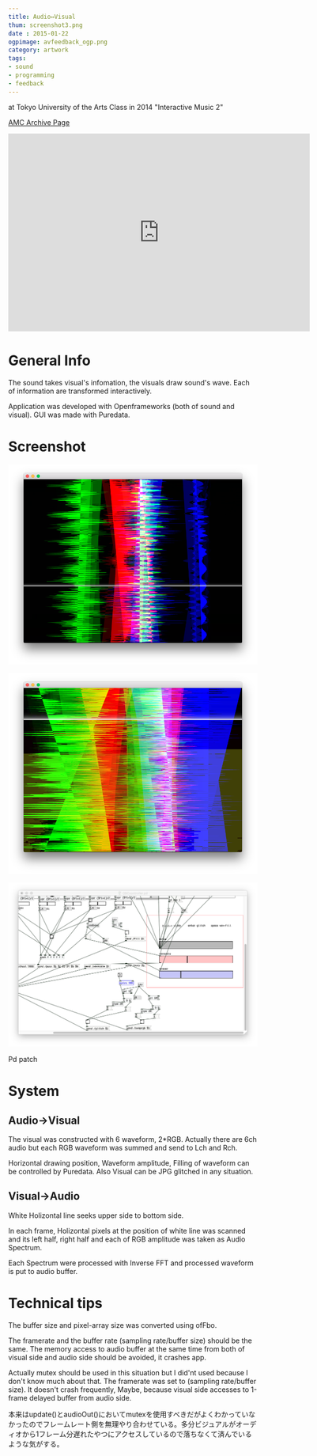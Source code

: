 ```yaml
---
title: Audio⇔Visual
thum: screenshot3.png
date : 2015-01-22
ogpimage: avfeedback_ogp.png
category: artwork
tags:
- sound
- programming
- feedback
---
```


at Tokyo University of the Arts Class in 2014 "Interactive Music 2"

[AMC Archive Page](https://geidaiamc.tumblr.com/post/114567474767/%E3%82%A4%E3%83%B3%E3%82%BF%E3%83%A9%E3%82%AF%E3%83%86%E3%82%A3%E3%83%B4%E3%83%9F%E3%83%A5%E3%83%BC%E3%82%B8%E3%83%83%E3%82%AF%E2%85%A1%E6%88%90%E6%9E%9C%E7%99%BA%E8%A1%A8%E4%BC%9A-%E4%BC%9A%E5%A0%B4%E8%8A%B8%E8%A1%93%E6%83%85%E5%A0%B1%E3%82%BB%E3%83%B3%E3%82%BF%E3%83%BC-%E3%83%A9%E3%83%9C%E3%83%A9%E3%82%A6%E3%83%B3%E3%82%B8)

<iframe width="610" height="400" src="https://www.youtube.com/embed/k5f98FPbETc?rel=0&amp;start=1530" frameborder="0" allowfullscreen></iframe>

# General Info

The sound takes visual's infomation, the visuals draw sound's wave.
Each of information are transformed interactively.

Application was developed with Openframeworks (both of sound and visual).
GUI was made with Puredata.

# Screenshot

![](screenshot1.png)

![](screenshot2.png)

![](patch.png)

Pd patch

# System

## Audio→Visual

The visual was constructed with 6 waveform, 2*RGB.
Actually there are 6ch audio but each RGB waveform was summed and send to Lch and Rch.

Horizontal drawing position, Waveform amplitude, Filling of waveform can be controlled  by Puredata.
Also Visual can be JPG glitched in any situation.


## Visual→Audio

White Holizontal line seeks upper side to bottom side.

In each frame, Holizontal pixels at the position of white line was scanned and its left half, right half and each of RGB amplitude was taken as Audio Spectrum.

Each Spectrum were processed with Inverse FFT and processed waveform is put to audio buffer.

# Technical tips

The buffer size and pixel-array size was converted using ofFbo.

The framerate and the buffer rate (sampling rate/buffer size) should be the same. The memory access to audio buffer at the same time from both of visual side and audio side should be avoided, it crashes app.

Actually mutex should be used in this situation but I did'nt used because I don't know much about that. The framerate was set to (sampling rate/buffer size). It doesn't crash frequently, Maybe, because visual side accesses to 1-frame delayed buffer from audio side.

本来はupdate()とaudioOut()においてmutexを使用すべきだがよくわかっていなかったのでフレームレート側を無理やり合わせている。多分ビジュアルがオーディオから1フレーム分遅れたやつにアクセスしているので落ちなくて済んでいるような気がする。
